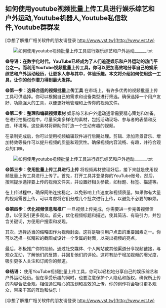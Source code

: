 ## **如何使用youtube视频批量上传工具进行娱乐综艺和户外运动,Youtube机器人,Youtube私信软件,Youtube群群发**

[😍想了解推广相关软件的朋友请登录 http://www.vst.tw](http://www.vst.tw)

 <center><img src="https://vst.tw/MP4/tuiguang/png/0.png" alt="如何使用youtube视频批量上传工具进行娱乐综艺和户外运动______.txt"></center>

**😄导语：在数字化时代，YouTube已经成为了人们追逐娱乐和户外运动的热门平台之一。而利用YouTube视频批量上传工具，你可以更加高效地分享自己的娱乐综艺和户外运动经历，让更多人参与其中，体验乐趣。本文将介绍如何使用这一工具，让你的创作潜力得到最大发挥。**

**😄第一步：选择合适的视频批量上传工具**
在市场上，有许多优秀的视频批量上传工具可供选择。你可以根据自己的需求和设备类型进行筛选。确保选择一个用户友好、功能强大的工具，以便更好地管理和上传你的视频文件。

**😄第二步：整理和编辑视频素材**
娱乐综艺和户外运动通常需要精心策划和准备。在进行拍摄过程中，尽量采集多样化的素材，包括活动现场、参与者的表情和反应、环境等。这些素材将帮助你打造一个生动有趣的视频。

在录制完成后，你可以使用视频编辑软件进行后期处理。剪辑、添加背景音乐、增加特效等操作可以提升视频的质量和观赏性。确保视频内容流畅、有趣，并符合观众的口味。

 <center><img src="https://vst.tw/MP4/tuiguang/png/0.png" alt="如何使用youtube视频批量上传工具进行娱乐综艺和户外运动______.txt"></center>

**😄第三步：使用批量上传工具进行上传**
将视频素材整理好后，接下来就是使用视频批量上传工具进行上传了。首先，打开工具并登录你的YouTube账号。然后，按照提示选择要上传的视频文件夹，并设置好相关参数，如标题、标签、描述等。

在上传过程中，确保网络连接稳定，以免影响上传速度和视频质量。如果你有大量的视频需要上传，可以考虑将它们分成几个批次进行上传，以避免不必要的麻烦。

**😄第四步：优化视频信息和推广**
一旦视频上传完成，你需要进一步完善视频信息，以便吸引更多观众。首先，优化视频标题和描述，使其简洁、有吸引力，并包含关键词，方便用户搜索和发现。

其次，选择适当的缩略图作为视频封面，这将是吸引用户点击的重要因素之一。你可以选择一张精彩的截图或设计一个专属的封面，以突出视频的亮点。

最后，积极推广你的视频。通过社交媒体、个人网站或其他渠道分享视频链接，与观众互动，了解他们的反馈，并回复他们的评论。这将有助于增加视频的曝光度，吸引更多人关注和订阅你的频道。

**😄结语：**
使用YouTube视频批量上传工具，你可以轻松地分享自己的娱乐综艺和户外运动经历。但在享受乐趣的同时，也要注意保护个人隐私和版权，确保所上传的内容合法合规。相信通过精心的策划和高效的上传，你的创作将会吸引更多观众，带来丰富的互动和快乐！

[😍想了解推广相关软件的朋友请登录 http://www.vst.tw](http://www.vst.tw)



